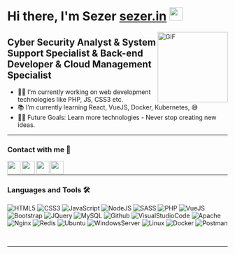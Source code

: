 # Hi there, I'm Sezer [sezer.in][website] <img width="30px" src="https://media.tenor.com/images/3b388fe03da271d2674faf85eb7c3fcd/tenor.gif" />

<img align="right" alt="GIF" height="160px" src="https://camo.githubusercontent.com/992babdffd8c74a1502de375fbdf7e4d54773242/68747470733a2f2f6d656469612e67697068792e636f6d2f6d656469612f53576f536b4e36447854737a71494b4571762f67697068792e676966" />

## Cyber Security Analyst & System Support Specialist & Back-end Developer & Cloud Management Specialist 

- 👨‍💻 I’m currently working on web development technologies like PHP, JS, CSS3 etc.
- 📚 I’m currently learning React, VueJS, Docker, Kubernetes,  😅
- 💪🏼 Future Goals: Learn more technologies - Never stop creating new ideas.

---

### Contact with me 📝

[<img align="left" height="30px" src="https://image.flaticon.com/icons/png/512/1253/1253355.png" />][website]
[<img align="left" height="30px" src="https://image.flaticon.com/icons/png/512/124/124011.png"/>][linkedin]
[<img align="left" height="30px" src="https://image.flaticon.com/icons/svg/725/725278.svg" />][instagram]
[<img align="left" height="30px" src="https://image.flaticon.com/icons/png/512/733/733579.png" />][twitter]

<br />

---

### Languages and Tools 🛠 

![HTML5](https://img.shields.io/badge/HTML5-E34F26?style=flat-square&logo=html5&logoColor=white)
![CSS3](https://img.shields.io/badge/CSS3-1572B6?style=flat-square&logo=css3&logoColor=white)
![JavaScript](https://img.shields.io/badge/JavaScript-F7DF1E?style=flat-square&logo=javascript&logoColor=black)
![NodeJS](https://img.shields.io/badge/Node.js-43853D?style=flat-square&logo=node.js&logoColor=white)
![SASS](https://img.shields.io/badge/SASS-CC6699?style=flat-square&logo=sass&logoColor=white)
![PHP](https://img.shields.io/badge/PHP-777BB4?style=flat-square&logo=php&logoColor=white)
![VueJS](https://img.shields.io/badge/Vue.js-35495E?style=flat-square&logo=vue.js&logoColor=4FC08D)
![Bootstrap](https://img.shields.io/badge/Bootstrap-563D7C?style=flat-square&logo=bootstrap&logoColor=white)
![JQuery](https://img.shields.io/badge/jQuery-0769AD?style=flat-square&logo=jquery&logoColor=white)
![MySQL](https://img.shields.io/badge/MySQL-00000F?style=flat-square&logo=mysql&logoColor=white)
![Github](https://img.shields.io/badge/Github-%23121011.svg?style=flat-square&logo=github&logoColor=white)
![VisualStudioCode](https://img.shields.io/badge/VisualStudioCode-0078d7.svg?style=flat-square&logo=visual-studio-code&logoColor=white)
![Apache](https://img.shields.io/badge/Apache-%23D42029.svg?style=flat-square&logo=apache&logoColor=white)
![Nginx](https://img.shields.io/badge/Nginx-%23009639.svg?style=flat-square&logo=nginx&logoColor=white)
![Redis](https://img.shields.io/badge/Redis-%23DD0031.svg?style=flat-square&logo=redis&logoColor=white)
![Ubuntu](https://img.shields.io/badge/Ubuntu-E95420?style=flat-square&logo=ubuntu&logoColor=white)
![WindowsServer](https://img.shields.io/badge/Windows-0078D6?style=flat-square&logo=windows&logoColor=white)
![Linux](https://img.shields.io/badge/Linux-FCC624?style=flat-square&logo=linux&logoColor=black)
![Docker](https://img.shields.io/badge/Docker-%230db7ed.svg?style=flat-square&logo=docker&logoColor=white)
![Postman](https://img.shields.io/badge/Postman-FF6C37?style=flat-square&logo=postman&logoColor=red)

<br/>

---

<br/>

<!--
  <h2 align="center"> Github Statistics 📈 </h2>
  
  <div align="center"> 
     <a href="">
      <img align="center" src="https://github-readme-stats-sigma-five.vercel.app/api?username=sezersanlikan&show_icons=true&include_all_commits=true&count_private=true&theme=react&line_height=40" />
    </a>
    <a href="">
      <img align="center" src="https://github-readme-stats.vercel.app/api/top-langs/?username=sezersanlikan&theme=react&line_height=40&hide=css"/>
    </a>
</div

<br/>
----
-->
[website]: https://sezer.in/
[instagram]: https://www.instagram.com/sezersanlikan
[linkedin]: https://www.linkedin.com/in/sezersanlikan
[twitter]: https://twitter.com/sezersanlikan


